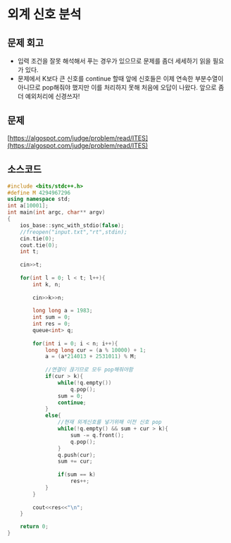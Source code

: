 # 외계 신호 분석
## 문제 회고

- 입력 조건을 잘못 해석해서 푸는 경우가 있으므로 문제를 좀더 세세하기 읽을 필요가 있다.
- 문제에서 K보다 큰 신호를 continue 할때 앞에 신호들은 이제 연속한 부분수열이 아니므로 pop해줘야 했지만 이를 처리하지 못해 처음에 오답이 나왔다. 앞으로 좀더 예외처리에 신경쓰자!

## 문제

[https://algospot.com/judge/problem/read/ITES](https://algospot.com/judge/problem/read/ITES)

## 소스코드

```cpp
#include <bits/stdc++.h>
#define M 4294967296
using namespace std;
int a[10001];
int main(int argc, char** argv)
{
	ios_base::sync_with_stdio(false);
	//freopen("input.txt","rt",stdin);
	cin.tie(0);
	cout.tie(0);
	int t;
	
	cin>>t;
	
	for(int l = 0; l < t; l++){
		int k, n;
		
		cin>>k>>n;
		
		long long a = 1983;
		int sum = 0;
		int res = 0;
		queue<int> q;
		
		for(int i = 0; i < n; i++){
			long long cur = (a % 10000) + 1; 
			a = (a*214013 + 2531011) % M;
			
			//연결이 끊기므로 모두 pop해줘야함 
			if(cur > k){
				while(!q.empty())
					q.pop();
				sum = 0;
				continue;
			}
			else{
				//현재 외계신호를 넣기위해 이전 신호 pop 
				while(!q.empty() && sum + cur > k){
					sum -= q.front();
					q.pop();
				}
				q.push(cur);
				sum += cur;
				
				if(sum == k)
					res++;
			}
		}
		
		cout<<res<<"\n";
	}

	return 0;
}
```